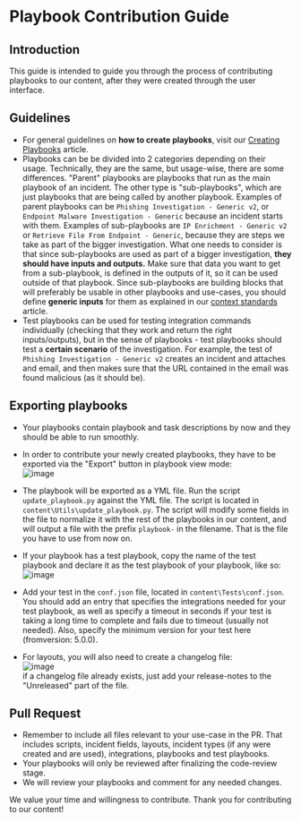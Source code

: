 
# Playbook Contribution Guide  
## Introduction  
This guide is intended to guide you through the process of contributing playbooks to our content, after they were created through the user interface.   
  
## Guidelines
* For general guidelines on **how to create playbooks**, visit our [Creating Playbooks](https://github.com/demisto/content/tree/master/docs/creating_playbooks) article.
* Playbooks can be be divided into 2 categories depending on their usage. Technically, they are the same, but usage-wise, there are some differences. "Parent" playbooks are playbooks that run as the main playbook of an incident. The other type is "sub-playbooks", which are just playbooks that are being called by another playbook. 
Examples of parent playbooks can be `Phishing Investigation - Generic v2`, or `Endpoint Malware Investigation - Generic` because an incident starts with them. 
Examples of sub-playbooks are `IP Enrichment - Generic v2` or `Retrieve File From Endpoint - Generic`, because they are steps we take as part of the bigger investigation.
What one needs to consider is that since sub-playbooks are used as part of a bigger investigation, **they should have inputs and outputs.** Make sure that data you want to get from a sub-playbook, is defined in the outputs of it, so it can be used outside of that playbook. Since sub-playbooks are building blocks that will preferably be usable in other playbooks and use-cases, you should define **generic inputs** for them as explained in our [context standards](https://github.com/demisto/content/tree/master/docs/context_standards) article.
* Test playbooks can be used for testing integration commands individually (checking that they work and return the right inputs/outputs), but in the sense of playbooks - test playbooks should test a **certain scenario** of the investigation. For example, the test of `Phishing Investigation - Generic v2` creates an incident and attaches and email, and then makes sure that the URL contained in the email was found malicious (as it should be).

## Exporting playbooks  
- Your playbooks contain playbook and task descriptions by now and they should be able to run smoothly.  
- In order to contribute your newly created playbooks, they have to be exported via the "Export" button in playbook view mode:  
![image](https://user-images.githubusercontent.com/43602124/69058801-07d5c180-0a1d-11ea-8bd0-9dfd874b51b5.png)  
 - The playbook will be exported as a YML file. Run the script `update_playbook.py` against the YML file. The script is located in `content\Utils\update_playbook.py`. The script will modify some fields in the file to normalize it with the rest of the playbooks in our content, and will output a file with the prefix `playbook-` in the filename. That is the file you have to use from now on.  
 - If your playbook has a test playbook, copy the name of the test playbook and declare it as the test playbook of your playbook, like so:  
![image](https://user-images.githubusercontent.com/43602124/70059047-b61a6300-15e8-11ea-93a7-448f463c6613.png)

 - Add your test in the `conf.json` file, located in `content\Tests\conf.json`. You should add an entry that specifies the integrations needed for your test playbook, as well as specify a timeout in seconds if your test is taking a long time to complete and fails due to timeout (usually not needed). Also, specify the minimum version for your test here (fromversion: 5.0.0).  
- For layouts, you will also need to create a changelog file:  
![image](https://user-images.githubusercontent.com/43602124/69060394-f0e49e80-0a1f-11ea-8714-437420706633.png)  
if a changelog file already exists, just add your release-notes to the "Unreleased" part of the file.  
  

 ## Pull Request  
- Remember to include all files relevant to your use-case in the PR. That includes scripts, incident fields, layouts, incident types (if any were created and are used), integrations, playbooks and test playbooks.  
- Your playbooks will only be reviewed after finalizing the code-review stage.  
- We will review your playbooks and comment for any needed changes.  
  
  
We value your time and willingness to contribute. Thank you for contributing to our content!